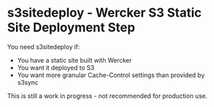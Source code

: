 # s3sitedeploy - Wercker S3 Static Site Deployment Step
You need s3sitedeploy if:

* You have a static site built with Wercker
* You want it deployed to S3
* You want more granular Cache-Control settings than provided by s3sync

This is still a work in progress - not recommended for production use.
